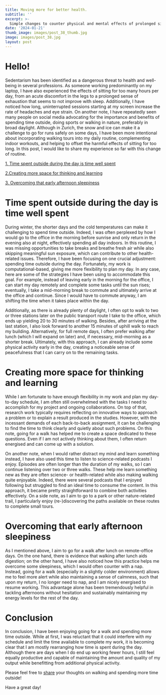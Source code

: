 ```yaml
---
title: Moving more for better health.
subtitle: ''
excerpt: >-
  Simple changes to counter physical and mental effects of prolonged sitting.
date: '2024-01-21'
thumb_image: images/post_38_thumb.jpg
image: images/post_38.jpg
layout: post
---
```



# Hello!

Sedentarism has been identified as a dangerous threat to health and well-being in several professions. As someone working predominantly on my laptop, I have also experienced the effects of sitting for too many hours per day, from an acute discomfort in the legs to a prolonged sense of exhaustion that seems to not improve with sleep. Additionally, I have noticed how long, uninterrupted sessions starting at my screen increase the rate of headaches and eye strain. On another note, I have repeatedly seen many people on social media advocating for the importance and benefits of spending time outside, doing sports or walking in nature, preferably in broad daylight. Although in Zurich, the snow and ice can make it a challenge to go for runs safely on some days, I have been more intentional about incorporating walking tours into my daily routine, complementing indoor workouts, and helping to offset the harmful effects of sitting for too long. In this post, I would like to share my experience so far with this change of routine.


[1. Time spent outside during the day is time well spent](#outside_time)

[2.Creating more space for thinking and learning](#thinking_learning)

[3. Overcoming that early afternoon sleepiness](#sleepiness)


# <a name="outside_time">Time spent outside during the day is time well spent</a>

During winter, the shorter days and the cold temperatures can make it challenging to spend time outside. Indeed, I was often perplexed by how I would go to the office in the morning before sunrise and only return in the evening also at night, effectively spending all day indoors. In this routine, I was missing opportunities to take breaks and breathe fresh air while also skipping meaningful sun exposure, which can contribute to other health-related issues. Therefore, I have been focusing on one crucial adjustment: spending time outside during the day. Fortunately, my work is computational-based, giving me more flexibility to plan my day. In any case, here are some of the strategies I have been using to accommodate this goal. For example, instead of leaving early in the morning for the office, I can start my day remotely and complete some tasks until the sun rises; eventually, I take a mid-morning break to commute and ultimately arrive at the office and continue. Since I would have to commute anyway, I am shifting the time when it takes place within the day.

Additionally, as there is already plenty of daylight, I often opt to walk to two or three stations later on the public transport route I take to the office, which ends up yielding 20 to 30 minutes of walking. Besides, after arriving at the last station, I also look forward to another 15 minutes of uphill walk to reach my building. Alternatively, for full remote days, I often prefer walking after lunch (which I will expand on later) and, if necessary, mid-morning as a shorter break. Ultimately, with this approach, I can already include some physical activity early in the day, creating a noticeable sense of peacefulness that I can carry on to the remaining tasks.


# <a name="thinking_learning">Creating more space for thinking and learning</a>

While I am fortunate to have enough flexibility in my work and plan my day-to-day schedule, I am often still overwhelmed with the tasks I need to accomplish for my project and ongoing collaborations. On top of that, research work typically requires reflecting on innovative ways to approach a problem or to explain a result produced in the studies. However, with the incessant demands of each back-to-back assignment, it can be challenging to find the time to think clearly and quietly about such problems. On this note, going for a walk has helped me to create a space dedicated to these questions. Even if I am not actively thinking about them, I often return energised and can come up with a solution.

On another note, when I would rather distract my mind and learn something instead, I have also used this time to listen to science-related podcasts I enjoy. Episodes are often longer than the duration of my walks, so I can continue listening over two or three walks. These help me learn something new as they are often science- or health-related while also making walking quite enjoyable. Indeed, there were several podcasts that I enjoyed following but struggled to find an ideal time to consume the content. In this approach, it became pretty straightforward to combine both activities effectively. On a side note, as I aim to go to a park or other nature-related trail, I particularly enjoy (re-)discovering the paths available on these routes to complete small tours.


# <a name="sleepiness">Overcoming that early afternoon sleepiness</a>

As I mentioned above, I aim to go for a walk after lunch on remote-office days. On the one hand, there is evidence that walking after lunch aids digestion; on the other hand, I have also noticed how this practice helps me overcome some sleepiness, which I would often counter with a nap. Instead, going for a walk (especially in a slightly colder environment) allows me to feel more alert while also maintaining a sense of calmness, such that upon my return, I no longer need to nap, and I am nicely energised to resume working. This advantage alone has been tremendously helpful in tackling afternoons without hesitation and sustainably maintaining my energy levels for the rest of the day.

# Conclusion

In conclusion, I have been enjoying going for a walk and spending more time outside. While at first, I was reluctant that it could interfere with my schedule and limit the time available to complete my work, it is becoming clear that I am mostly rearranging how time is spent during the day. Although there are days when I do end up working fewer hours, I still feel equally productive and capable of maintaining the amount and quality of my output while benefitting from additional physical activity.

Please feel free to [share](https://twitter.com/_franciscomcm) your thoughts on walking and spending more time outside!

Have a great day!
